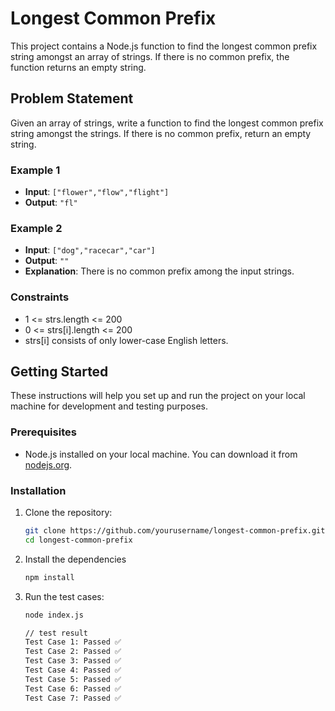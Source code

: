 # Longest Common Prefix

This project contains a Node.js function to find the longest common prefix string amongst an array of strings. If there is no common prefix, the function returns an empty string.

## Problem Statement

Given an array of strings, write a function to find the longest common prefix string amongst the strings. If there is no common prefix, return an empty string.

### Example 1

- **Input**: `["flower","flow","flight"]`
- **Output**: `"fl"`

### Example 2

- **Input**: `["dog","racecar","car"]`
- **Output**: `""`
- **Explanation**: There is no common prefix among the input strings.

### Constraints

- 1 <= strs.length <= 200
- 0 <= strs[i].length <= 200
- strs[i] consists of only lower-case English letters.

## Getting Started

These instructions will help you set up and run the project on your local machine for development and testing purposes.

### Prerequisites

- Node.js installed on your local machine. You can download it from [nodejs.org](https://nodejs.org/).

### Installation

1. Clone the repository:

   ```bash
   git clone https://github.com/yourusername/longest-common-prefix.git
   cd longest-common-prefix

2. Install the dependencies
    ```bash
    npm install

3. Run the test cases:
    ```bash
    node index.js

    // test result
    Test Case 1: Passed ✅
    Test Case 2: Passed ✅
    Test Case 3: Passed ✅
    Test Case 4: Passed ✅
    Test Case 5: Passed ✅
    Test Case 6: Passed ✅
    Test Case 7: Passed ✅